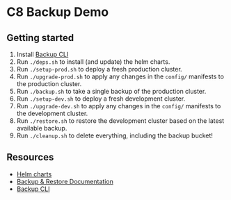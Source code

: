 # C8 Backup Demo

## Getting started
1. Install [Backup CLI]
2. Run `./deps.sh` to install (and update) the helm charts.
3. Run `./setup-prod.sh` to deploy a fresh production cluster.
4. Run `./upgrade-prod.sh` to apply any changes in the `config/` manifests to the production cluster.
5. Run `./backup.sh` to take a single backup of the production cluster.
6. Run `./setup-dev.sh` to deploy a fresh development cluster.
7. Run `./upgrade-dev.sh` to apply any changes in the `config/` manifests to the development cluster.
8. Run `./restore.sh` to restore the development cluster based on the latest available backup.
9. Run `./cleanup.sh` to delete everything, including the backup bucket!

## Resources

- [Helm charts](https://github.com/camunda/camunda-platform-helm)
- [Backup & Restore Documentation](https://docs.camunda.io/docs/self-managed/backup-restore/backup-and-restore/)
- [Backup CLI]

[Backup CLI]: https://github.com/Sijoma/camunda-backup-cli